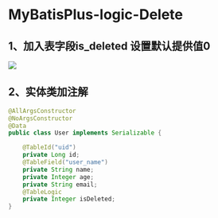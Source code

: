# MyBatisPlus-logic-Delete

## 1、加入表字段is_deleted 设置默认提供值0

![](003_MyBatisPlus-Logic-Delete.assets/image-20220312110357389.png)

## 2、实体类加注解

```java
@AllArgsConstructor
@NoArgsConstructor
@Data
public class User implements Serializable {

    @TableId("uid")
    private Long id;
    @TableField("user_name")
    private String name;
    private Integer age;
    private String email;
    @TableLogic
    private Integer isDeleted;
}

```

